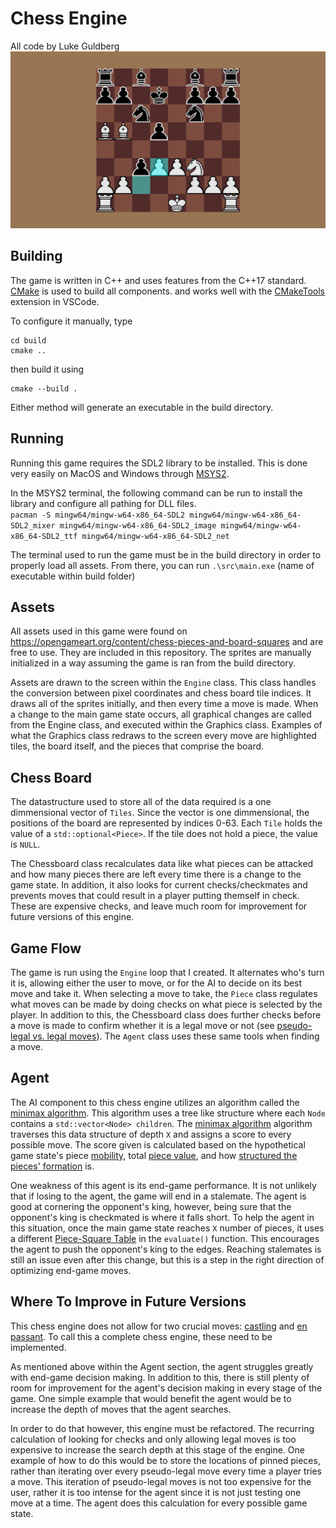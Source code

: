 # Chess Engine
All code by Luke Guldberg<br>
![img def](chessboard_screenshot.png)
## Building
The game is written in C++ and uses features from the C++17
standard. [CMake](https://cmake.org/) is used to build all components.
and works well with the
[CMakeTools](https://marketplace.visualstudio.com/items?itemName=ms-vscode.cmake-tools)
extension in VSCode.

To configure it manually, type

```
cd build
cmake ..
```

then build it using

```
cmake --build .
```

Either method will generate an executable in the build directory.

## Running

Running this game requires the SDL2 library to be installed. This
is done very easily on MacOS and Windows through [MSYS2](https://www.msys2.org/#installation). <br>

In the MSYS2 terminal, the following command can be run to install the library and
configure all pathing for DLL files.<br>
`pacman -S mingw64/mingw-w64-x86_64-SDL2 mingw64/mingw-w64-x86_64-SDL2_mixer mingw64/mingw-w64-x86_64-SDL2_image mingw64/mingw-w64-x86_64-SDL2_ttf mingw64/mingw-w64-x86_64-SDL2_net`

The terminal used to run the game must be in the build directory in order to properly load all assets. From there, you can run `.\src\main.exe` (name of executable within build folder)

## Assets 

All assets used in this game were found on https://opengameart.org/content/chess-pieces-and-board-squares and are free to use. They are included in this repository. The sprites are manually initialized in a way assuming the game is ran from the build directory.

Assets are drawn to the screen within the `Engine` class. This class handles the conversion between pixel coordinates and chess board tile indices. It draws all of the sprites initially, and then every time a move is made. When a change to the main game state occurs, all graphical changes are called from the Engine class, and executed within the Graphics class. Examples of what the Graphics class redraws to the screen every move are highlighted tiles, the board itself, and the pieces that comprise the board.

## Chess Board

The datastructure used to store all of the data required is a one dimmensional vector of `Tiles`. Since the vector is one dimmensional, the positions of the board are represented by indices 0-63. Each `Tile` holds the value of a `std::optional<Piece>`. If the tile does not hold a piece, the value is `NULL`.

The Chessboard class recalculates data like what pieces can be attacked and how many pieces there are left every time there is a change to the game state. In addition, it also looks for current checks/checkmates and prevents moves that could result in a player putting themself in check. These are expensive checks, and leave much room for improvement for future versions of this engine.

## Game Flow

The game is run using the `Engine` loop that I created. It alternates who's turn it is, allowing either the user to move, or for the AI to decide on its best move and take it. When selecting a move to take, the `Piece` class regulates what moves can be made by doing checks on what piece is selected by the player. In addition to this, the Chessboard class does further checks before a move is made to confirm whether it is a legal move or not (see [pseudo-legal vs. legal moves](https://www.chessprogramming.org/Legal_Move)). The `Agent` class uses these same tools when finding a move.

## Agent

The AI component to this chess engine utilizes an algorithm called the [minimax algorithm](https://www.chessprogramming.org/Minimax). This algorithm uses a tree like structure where each `Node` contains a `std::vector<Node> children`. The [minimax algorithm](https://www.chessprogramming.org/Minimax) algorithm traverses this data structure of depth `X` and assigns a score to every possible move. The score given is calculated based on the hypothetical game state's piece [mobility](https://www.chessprogramming.org/Mobility#Calculating_Mobility), total [piece value](https://www.chessprogramming.org/Simplified_Evaluation_Function#Piece_Values), and how [structured the pieces' formation](https://www.chessprogramming.org/Simplified_Evaluation_Function#Piece-Square_Tables) is.

One weakness of this agent is its end-game performance. It is not unlikely that if losing to the agent, the game will end in a stalemate. The agent is good at cornering the opponent's king, however, being sure that the opponent's king is checkmated is where it falls short. To help the agent in this situation, once the main game state reaches `X` number of pieces, it uses a different [Piece-Square Table](https://www.chessprogramming.org/Simplified_Evaluation_Function#Piece-Square_Tables) in the `evaluate()` function. This encourages the agent to push the opponent's king to the edges. Reaching stalemates is still an issue even after this change, but this is a step in the right direction of optimizing end-game moves.

## Where To Improve in Future Versions

This chess engine does not allow for two crucial moves: [castling](https://www.chessprogramming.org/Castling) and [en passant](https://www.chessprogramming.org/En_passant). To call this a complete chess engine, these need to be implemented.

As mentioned above within the Agent section, the agent struggles greatly with end-game decision making. In addition to this, there is still plenty of room for improvement for the agent's decision making in every stage of the game. One simple example that would benefit the agent would be to increase the depth of moves that the agent searches.

In order to do that however, this engine must be refactored. The recurring calculation of looking for checks and only allowing legal moves is too expensive to increase the search depth at this stage of the engine. One example of how to do this would be to store the locations of pinned pieces, rather than iterating over every pseudo-legal move every time a player tries a move. This iteration of pseudo-legal moves is not too expensive for the user, rather it is too intense for the agent since it is not just testing one move at a time. The agent does this calculation for every possible game state.


